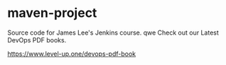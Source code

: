 # maven-project
Source code for James Lee's Jenkins course.
qwe
Check out our Latest DevOps PDF books.

https://www.level-up.one/devops-pdf-book
